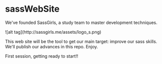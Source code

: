 sassWebSite
===========
<p>We've founded SassGirls, a study team to master development techniques. </p>
![alt tag](http://sassgirls.me/assets/logo_s.png)
<p>This web site will be the tool to get our main target: improve our sass skills. We'll publish our advances in this repo. Enjoy.</p>
<p>First session, getting ready to start!!</p>